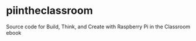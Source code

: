 # piintheclassroom

Source code for Build, Think, and Create with Raspberry Pi in the Classroom ebook
